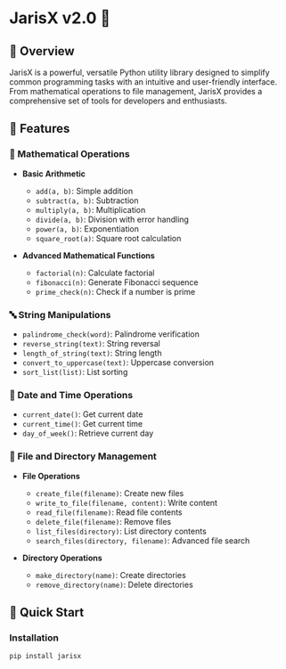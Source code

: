 # JarisX v2.0 🚀

## 🌟 Overview
JarisX is a powerful, versatile Python utility library designed to simplify common programming tasks with an intuitive and user-friendly interface. From mathematical operations to file management, JarisX provides a comprehensive set of tools for developers and enthusiasts.

## 🔧 Features

### 🧮 Mathematical Operations
- **Basic Arithmetic**
  - `add(a, b)`: Simple addition
  - `subtract(a, b)`: Subtraction
  - `multiply(a, b)`: Multiplication
  - `divide(a, b)`: Division with error handling
  - `power(a, b)`: Exponentiation
  - `square_root(a)`: Square root calculation

- **Advanced Mathematical Functions**
  - `factorial(n)`: Calculate factorial
  - `fibonacci(n)`: Generate Fibonacci sequence
  - `prime_check(n)`: Check if a number is prime

### 🔤 String Manipulations
- `palindrome_check(word)`: Palindrome verification
- `reverse_string(text)`: String reversal
- `length_of_string(text)`: String length
- `convert_to_uppercase(text)`: Uppercase conversion
- `sort_list(list)`: List sorting

### 📅 Date and Time Operations
- `current_date()`: Get current date
- `current_time()`: Get current time
- `day_of_week()`: Retrieve current day

### 📂 File and Directory Management
- **File Operations**
  - `create_file(filename)`: Create new files
  - `write_to_file(filename, content)`: Write content
  - `read_file(filename)`: Read file contents
  - `delete_file(filename)`: Remove files
  - `list_files(directory)`: List directory contents
  - `search_files(directory, filename)`: Advanced file search

- **Directory Operations**
  - `make_directory(name)`: Create directories
  - `remove_directory(name)`: Delete directories

## 🚀 Quick Start

### Installation
```bash
pip install jarisx
